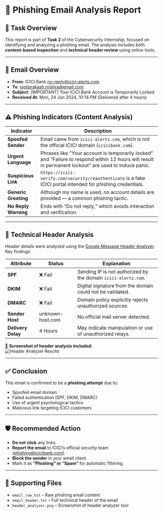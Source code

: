 # 📧 Phishing Email Analysis Report

## 📝 Task Overview

This report is part of **Task 2** of the Cybersecurity Internship, focused on identifying and analyzing a phishing email. The analysis includes both **content-based inspection** and **technical header review** using online tools.

---

## 📨 Email Overview

- **From**: ICICI Bank <no-reply@icici-alerts.com>
- **To**: jyotiprakash.mishra@email.com
- **Subject**: [IMPORTANT] Your ICICI Bank Account is Temporarily Locked
- **Received At**: Mon, 24 Jun 2024, 10:14 PM (Delivered after 4 hours)

---

## ⚠️ Phishing Indicators (Content Analysis)

| Indicator | Description |
|----------|-------------|
| **Spoofed Sender** | Email came from `icici-alerts.com`, which is not the official ICICI domain (`icicibank.com`). |
| **Urgent Language** | Phrases like "Your account is temporarily locked" and "Failure to respond within 12 hours will result in permanent lockout" are used to induce panic. |
| **Suspicious Link** | `https://icici-verify.com/security/reauthenticate` is a fake ICICI portal intended for phishing credentials. |
| **Generic Greeting** | Although my name is used, no account details are provided — a common phishing tactic. |
| **No Reply Warning** | Ends with “Do not reply,” which avoids interaction and verification. |

---

## 🧪 Technical Header Analysis

Header details were analyzed using the [Google Message Header Analyzer](https://toolbox.googleapps.com/apps/messageheader).  
Key findings:

| Attribute | Status | Explanation |
|----------|--------|-------------|
| **SPF**   | ❌ Fail | Sending IP is not authorized by the domain `icici-alerts.com`. |
| **DKIM**  | ❌ Fail | Digital signature from the domain could not be validated. |
| **DMARC** | ❌ Fail | Domain policy explicitly rejects unauthorized sources. |
| **Sender Host** | unknown-host.com | No official mail server detected. |
| **Delivery Delay** | 4 Hours | May indicate manipulation or use of unauthorized relays. |

📸 **Screenshot of header analysis included:**  
![Header Analyzer Results](./header_analyzer.png)

---

## ✅ Conclusion

This email is confirmed to be a **phishing attempt** due to:
- Spoofed email domain
- Failed authentication (SPF, DKIM, DMARC)
- Use of urgent psychological tactics
- Malicious link targeting ICICI customers

---

## 🛡 Recommended Action

- **Do not click** any links.
- **Report the email** to ICICI’s official security team (phishing@icicibank.com).
- **Block the sender** in your email client.
- Mark it as **“Phishing” or “Spam”** for automatic filtering.

---

## 📁 Supporting Files

- `email_raw.txt` – Raw phishing email content
- `email_header.txt` – Full technical header of the email
- `header_analyzer.png` – Screenshot of header analyzer tool
